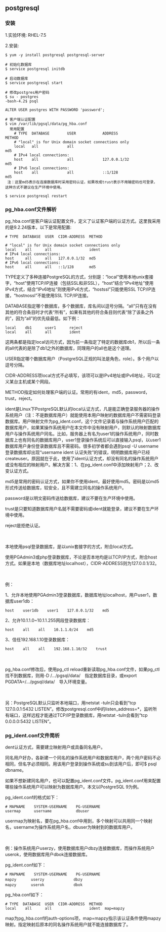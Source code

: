 ## postgresql

### 安装
1.实验环境: RHEL-7.5

2.安装:
```
$ yum -y install postgresql postgresql-server

# 初始化数据库
$ service postgresql initdb

# 启动数据库
$ service postgresql start

# 修改postgres用户密码
$ su - postgres
-bash-4.2$ psql

ALTER USER postgres WITH PASSWORD 'password';

# 客户端认证配置
$ vim /var/lib/pgsql/data/pg_hba.conf
  常用配置
    # TYPE  DATABASE        USER            ADDRESS                 METHOD
    # "local" is for Unix domain socket connections only
    local   all             all                                     md5
    # IPv4 local connections:
    host    all             all             127.0.0.1/32            md5
    # IPv6 local connections:
    host    all             all             ::1/128                 md5
 注：这里md5表示在连接数据库时采用密码认证，如果改成trust表示不用输密码也可登录，这种方式不建议在生产环境中使用。
 
$ service postgresql restart

```

### pg_hba.conf文件解析
pg_hba.conf是客户端认证配置文件，定义了认证客户端的认证方式。这里我采用的是9.2.24版本，以下是常用配置:
```
# TYPE  DATABASE  USER  CIDR-ADDRESS  METHOD
 
# "local" is for Unix domain socket connections only
local    all      all                 ident
# IPv4 local connections:
host     all      all   127.0.0.1/32  md5
# IPv6 local connections:
host     all      all   ::1/128       md5
```
TYPE定义了多种连接PostgreSQL的方式，分别是：“local”使用本地unix套接字，“host”使用TCP/IP连接（包括SSL和非SSL），“host”结合“IPv4地址”使用IPv4方式，结合“IPv6地址”则使用IPv6方式，“hostssl”只能使用SSL TCP/IP连接，“hostnossl”不能使用SSL TCP/IP连接。

DATABASE指定哪个数据库，多个数据库，库名间以逗号分隔。“all”只有在没有其他的符合条目时才代表“所有”，如果有其他的符合条目则代表“除了该条之外的”，因为“all”的优先级最低。如下例：
```
local    db1      user1      reject
local    all      all        ident
```
这两条都是指定local访问方式，因为前一条指定了特定的数据库db1，所以后一条的all代表的是除了db1之外的数据库，同理用户的all也是这个道理。

USER指定哪个数据库用户（PostgreSQL正规的叫法是角色，role）。多个用户以逗号分隔。

CIDR-ADDRESS项local方式不必填写，该项可以是IPv4地址或IPv6地址，可以定义某台主机或某个网段。

METHOD指定如何处理客户端的认证。常用的有ident，md5，password，trust，reject。

ident是Linux下PostgreSQL默认的local认证方式，凡是能正确登录服务器的操作系统用户（注：不是数据库用户）就能使用本用户映射的数据库用户不需密码登录数据库。用户映射文件为pg_ident.conf，这个文件记录着与操作系统用户匹配的数据库用户，如果某操作系统用户在本文件中没有映射用户，则默认的映射数据库用户与操作系统用户同名。比如，服务器上有名为user1的操作系统用户，同时数据库上也有同名的数据库用户，user1登录操作系统后可以直接输入psql，以user1数据库用户身份登录数据库且不需密码。很多初学者都会遇到psql -U username登录数据库却出现“username ident 认证失败”的错误，明明数据库用户已经createuser。原因就在于此，使用了ident认证方式，却没有同名的操作系统用户或没有相应的映射用户。解决方案：1、在pg_ident.conf中添加映射用户；2、改变认证方式。

md5是常用的密码认证方式，如果你不使用ident，最好使用md5。密码是以md5形式传送给数据库，较安全，且不需建立同名的操作系统用户。

password是以明文密码传送给数据库，建议不要在生产环境中使用。

trust是只要知道数据库用户名就不需要密码或ident就能登录，建议不要在生产环境中使用。

reject是拒绝认证。

　

本地使用psql登录数据库，是以unix套接字的方式，附合local方式。

使用PGAdmin3或php登录数据库，不论是否本地均是以TCP/IP方式，附合host方式。如果是本地（数据库地址localhost），CIDR-ADDRESS则为127.0.0.1/32。

　

例：

1、允许本地使用PGAdmin3登录数据库，数据库地址localhost，用户user1，数据库user1db：

    host    user1db    user1    127.0.0.1/32    md5
2、允许10.1.1.0~10.1.1.255网段登录数据库：

    host    all    all    10.1.1.0/24    md5
3、信任192.168.1.10登录数据库：

    host    all    all    192.168.1.10/32    trust
　

pg_hba.conf修改后，使用pg_ctl reload重新读取pg_hba.conf文件，如果pg_ctl找不到数据库，则用-D /.../pgsql/data/　指定数据库目录，或export PGDATA=/.../pgsql/data/　导入环境变量。

　

另：PostgreSQL默认只监听本地端口，用netstat -tuln只会看到“tcp 127.0.0.1:5432 LISTEN”。修改postgresql.conf中的listen_address=*，监听所有端口，这样远程才能通过TCP/IP登录数据库，用netstat -tuln会看到“tcp 0.0.0.0:5432 LISTEN”。

### pg_ident.conf文件简析

dent认证方式，需要建立映射用户或具备同名用户。

同名用户好办，各新建一个同名的操作系统用户和数据库用户，两个用户密码不必相同，但名字必须相同。用该用户登录到操作系统或su到该用户后，即可$ psql dbname。

如果不想新建同名用户，也可以配置pg_ident.conf文件。pg_ident.conf用来配置哪些操作系统用户可以映射为数据库用户。本文以PostgreSQL 9为例。

pg_ident.conf的格式如下：

    # MAPNAME    SYSTEM-USERNAME    PG-USERNAME
    usermap      username           dbuser
usermap为映射名，要在pg_hba.conf中用到，多个映射可以共用同一个映射名，username为操作系统用户名，dbuser为映射到的数据库用户。

　

例：操作系统用户userzy，使用数据库用户dbzy连接数据库，而操作系统用户userok，使用数据库用户dbok连接数据库。

pg_ident.conf如下：

    # MAPNAME    SYSTEM-USERNAME    PG-USERNAME
    mapzy　　　　userzy　　　　　　　　dbzy
    mapzy　　　　userok　　　　　　　　dbok
pg_hba.conf如下：

    # TYPE  DATABASE  USER  CIDR-ADDRESS  METHOD
    local    all      all                 ident  map=mapzy
map为pg_hba.conf的auth-options项，map=mapzy指示该认证条件使用mapzy映射。指定映射后原本的同名操作系统用户就不能连接数据库了。






